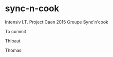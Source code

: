 sync-n-cook
===========

Intensiv I.T. Project Caen 2015 Groupe Sync'n'cook

To commit

Thibaut

Thomas

